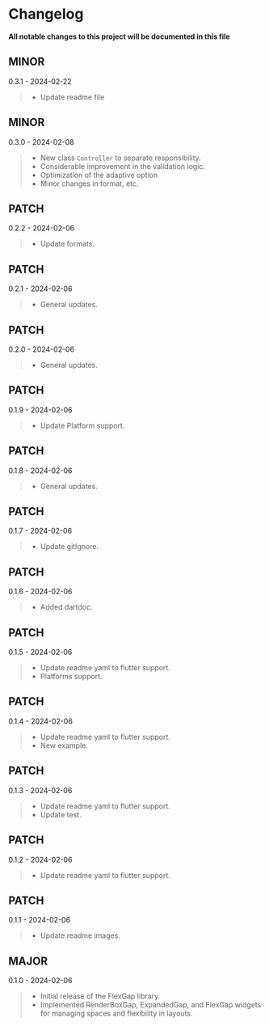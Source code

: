 # Changelog

**All notable changes to this project will be documented in this file**

## MINOR
0.3.1 - 2024-02-22
> - Update readme file

## MINOR
0.3.0 - 2024-02-08
> - New class `Controller` to separate responsibility.
> - Considerable improvement in the validation logic.
> - Optimization of the adaptive option
> - Minor changes in format, etc.

## PATCH
0.2.2 - 2024-02-06
> - Update formats.

## PATCH
0.2.1 - 2024-02-06
> - General updates.

## PATCH
0.2.0 - 2024-02-06
> - General updates.

## PATCH
0.1.9 - 2024-02-06
> - Update Platform support.

## PATCH
0.1.8 - 2024-02-06
> - General updates.

## PATCH
0.1.7 - 2024-02-06
> - Update gitIgnore.

## PATCH
0.1.6 - 2024-02-06
> - Added dartdoc.

## PATCH
0.1.5 - 2024-02-06
> - Update readme yaml to flutter support.
> - Platforms support.

## PATCH
0.1.4 - 2024-02-06
> - Update readme yaml to flutter support.
> - New example.

## PATCH
0.1.3 - 2024-02-06
> - Update readme yaml to flutter support.
> - Update test.

## PATCH
0.1.2 - 2024-02-06
> - Update readme yaml to flutter support.

## PATCH
0.1.1 - 2024-02-06
> - Update readme images.

## MAJOR
0.1.0 - 2024-02-06
> - Initial release of the FlexGap library.
> - Implemented RenderBoxGap, ExpandedGap, and FlexGap widgets for managing spaces and flexibility in layouts.